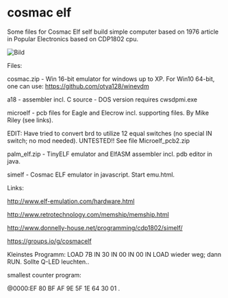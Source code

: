 # cosmac elf

Some files for Cosmac Elf self build simple computer based on 1976 article in Popular Electronics based on CDP1802 cpu.

![Bild](https://github.com/petersieg/cosmac-elf/blob/master/microelf.jpg)

Files:

cosmac.zip - Win 16-bit emulator for windows up to XP. For Win10 64-bit, one can use: https://github.com/otya128/winevdm

a18 - assembler incl. C source - DOS version requires cwsdpmi.exe

microelf - pcb files for Eagle and Elecrow incl. supporting files. By Mike Riley (see links).

EDIT: Have tried to convert brd to utilize 12 equal switches (no special IN switch; no mod needed). UNTESTED!! See file Microelf_pcb2.zip

palm_elf.zip - TinyELF emulator and ElfASM assembler incl. pdb editor in java.

simelf - Cosmac ELF emulator in javascript. Start emu.html.

Links:

http://www.elf-emulation.com/hardware.html

http://www.retrotechnology.com/memship/memship.html

http://www.donnelly-house.net/programming/cdp1802/simelf/

https://groups.io/g/cosmacelf

Kleinstes Programm: LOAD 7B IN 30 IN 00 IN 00 IN LOAD wieder weg; dann RUN. Sollte Q-LED leuchten..

smallest counter program:

@0000:EF 80 BF AF 9E 5F 1E 64 30 01 .
